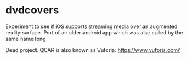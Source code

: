 # dvdcovers
Experiment to see if iOS supports streaming media over an augmented reality surface. Port of an older android app which was also called by the same name long

Dead project. QCAR is also known as Vuforia: https://www.vuforia.com/
